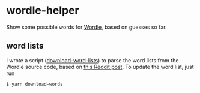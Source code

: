# wordle-helper

Show some possible words for [Wordle](https://www.powerlanguage.co.uk/wordle/), based on guesses so far.

## word lists

I wrote a script ([download-word-lists](./scripts/download-word-lists.js)) to parse the word lists from the Wordle source code, based on [this Reddit post](https://www.reddit.com/r/wordle/comments/s4tcw8/a_note_on_wordles_word_list/). To update the word list, just run

```bash
$ yarn download-words
```
